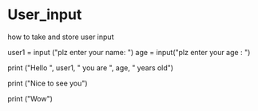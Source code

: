 # User_input
how to take and store user input


user1 = input ("plz enter your name: ")
age = input("plz enter your age : ")

print ("Hello ", user1, " you are ", age, " years old")

print ("Nice to see you")

print ("Wow")

